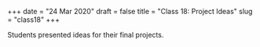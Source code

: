 +++
date = "24 Mar 2020"
draft = false
title = "Class 18: Project Ideas"
slug = "class18"
+++

Students presented ideas for their final projects.